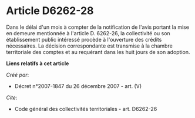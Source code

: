 # Article D6262-28

Dans le délai d'un mois à compter de la notification de l'avis portant la mise en demeure mentionnée à l'article D. 6262-26,
la collectivité ou son établissement public intéressé procède à l'ouverture des crédits nécessaires. La décision
correspondante est transmise à la chambre territoriale des comptes et au requérant dans les huit jours de son adoption.

**Liens relatifs à cet article**

_Créé par_:

  - Décret n°2007-1847 du 26 décembre 2007 - art. (V)

_Cite_:

  - Code général des collectivités territoriales - art. D6262-26
